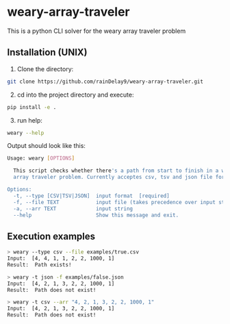 # weary-array-traveler
This is a python CLI solver for the weary array traveler problem

## Installation (UNIX)

1. Clone the directory:
```bash
git clone https://github.com/rainDelay9/weary-array-traveler.git
```

2. cd into the project directory and execute:
```bash
pip install -e .
```

3. run help:
```bash
weary --help
```

Output should look like this:
```bash
Usage: weary [OPTIONS]

  This script checks whether there's a path from start to finish in a weary
  array traveler problem. Currently acceptes csv, tsv and json file formats.

Options:
  -t, --type [CSV|TSV|JSON]  input format  [required]
  -f, --file TEXT            input file (takes precedence over input string)
  -a, --arr TEXT             input string
  --help                     Show this message and exit.
```

## Execution examples

```bash
> weary --type csv --file examples/true.csv
Input:  [4, 4, 1, 1, 2, 2, 1000, 1]
Result:  Path exists!
```


```bash
> weary -t json -f examples/false.json
Input:  [4, 2, 1, 3, 2, 2, 1000, 1]
Result:  Path does not exist!
```

```bash
> weary -t csv --arr "4, 2, 1, 3, 2, 2, 1000, 1"
Input:  [4, 2, 1, 3, 2, 2, 1000, 1]
Result:  Path does not exist!
```

